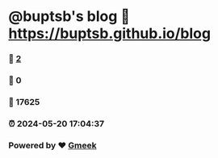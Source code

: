 # @buptsb's blog :link: https://buptsb.github.io/blog 
### :page_facing_up: [2](https://buptsb.github.io/blog/tag.html) 
### :speech_balloon: 0 
### :hibiscus: 17625 
### :alarm_clock: 2024-05-20 17:04:37 
### Powered by :heart: [Gmeek](https://github.com/Meekdai/Gmeek)
